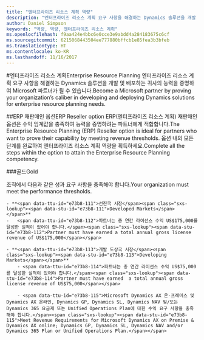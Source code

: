 ```yaml
---
title: "엔터프라이즈 리소스 계획 역량"
description: "엔터프라이즈 리소스 계획 요구 사항을 해결하는 Dynamics 솔루션을 개발 및 배포하는 귀사의 능력을 증명하여 Microsoft 파트너가 될 수 있습니다."
author: Daniel Simpson
keywords: "역량, 역량, 엔터프라이즈 리소스 계획"
ms.openlocfilehash: f9aa424e4bbc6e0cce3e9abdd4a284183675c6cf
ms.sourcegitcommit: 6215068443504ee777880bffcb1e85fea3b3bfeb
ms.translationtype: HT
ms.contentlocale: ko-KR
ms.lasthandoff: 11/16/2017
---
```

#<a name="enterprise-resource-planning"></a><span data-ttu-id="e73b8-104">엔터프라이즈 리소스 계획</span><span class="sxs-lookup"><span data-stu-id="e73b8-104">Enterprise Resource Planning</span></span> 
<span data-ttu-id="e73b8-105">엔터프라이즈 리소스 계획 요구 사항을 해결하는 Dynamics 솔루션을 개발 및 배포하는 귀사의 능력을 증명하여 Microsoft 파트너가 될 수 있습니다.</span><span class="sxs-lookup"><span data-stu-id="e73b8-105">Become a Microsoft partner by proving your organization’s caliber in developing and deploying Dynamics solutions for enterprise resource planning needs.</span></span>

##<a name="erp-reseller-option"></a><span data-ttu-id="e73b8-106">ERP 재판매인 옵션</span><span class="sxs-lookup"><span data-stu-id="e73b8-106">ERP Reseller option</span></span>
<span data-ttu-id="e73b8-107">ERP(엔터프라이즈 리소스 계획) 재판매인 옵션은 수익 임계값을 충족하여 능력을 증명하려는 파트너에게 적합합니다.</span><span class="sxs-lookup"><span data-stu-id="e73b8-107">The Enterprise Resource Planning (ERP) Reseller option is ideal for partners who want to prove their capability by meeting revenue thresholds.</span></span> <span data-ttu-id="e73b8-108">옵션 내의 모든 단계를 완료하여 엔터프라이즈 리소스 계획 역량을 획득하세요.</span><span class="sxs-lookup"><span data-stu-id="e73b8-108">Complete all the steps within the option to attain the Enterprise Resource Planning competency.</span></span>

###<a name="gold"></a><span data-ttu-id="e73b8-109">골드</span><span class="sxs-lookup"><span data-stu-id="e73b8-109">Gold</span></span>

<span data-ttu-id="e73b8-110">조직에서 다음과 같은 성과 요구 사항을 충족해야 합니다.</span><span class="sxs-lookup"><span data-stu-id="e73b8-110">Your organization must meet the performance thresholds.</span></span>

    - **<span data-ttu-id="e73b8-111">선진국 시장</span><span class="sxs-lookup"><span data-stu-id="e73b8-111">Developed Markets</span></span>**
    -   <span data-ttu-id="e73b8-112">파트너는 총 연간 라이선스 수익 US$175,000를 달성한 실적이 있어야 합니다.</span><span class="sxs-lookup"><span data-stu-id="e73b8-112">Partner must have earned a total annual gross license revenue of US$175,000</span></span>
  
    - **<span data-ttu-id="e73b8-113">개발 도상국 시장</span><span class="sxs-lookup"><span data-stu-id="e73b8-113">Developing Markets</span></span>**
        - <span data-ttu-id="e73b8-114">파트너는 총 연간 라이선스 수익 US$75,000를 달성한 실적이 있어야 합니다.</span><span class="sxs-lookup"><span data-stu-id="e73b8-114">Partner must have earned  a total annual gross license revenue of US$75,000</span></span> 

        - <span data-ttu-id="e73b8-115">Microsoft Dynamics AX 온-프레미스 및 Dynamics AX 온라인, Dynamics GP, Dynamics SL, Dynamics NAV 및/또는 Dynamics 365 요금제 또는 Unified Operations Plan에 대한 수익 요구 사항을 충족해야 합니다.</span><span class="sxs-lookup"><span data-stu-id="e73b8-115">Meet Revenue Requirements for Microsoft Dynamics AX on Premise & Dynamics AX online; Dynamics GP, Dynamics SL, Dynamics NAV and/or Dynamics 365 Plan or Unified Operations Plan.</span></span>  




